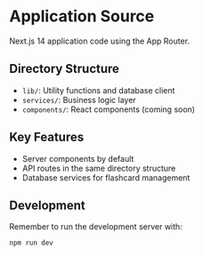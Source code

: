 # Application Source

Next.js 14 application code using the App Router.

## Directory Structure
- `lib/`: Utility functions and database client
- `services/`: Business logic layer
- `components/`: React components (coming soon)

## Key Features
- Server components by default
- API routes in the same directory structure
- Database services for flashcard management

## Development
Remember to run the development server with:
```bash
npm run dev
```